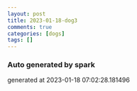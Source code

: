 ```yaml
---
layout: post
title: 2023-01-18-dog3
comments: true
categories: [dogs]
tags: []
---
```


### Auto generated by spark
generated at 2023-01-18 07:02:28.181496
